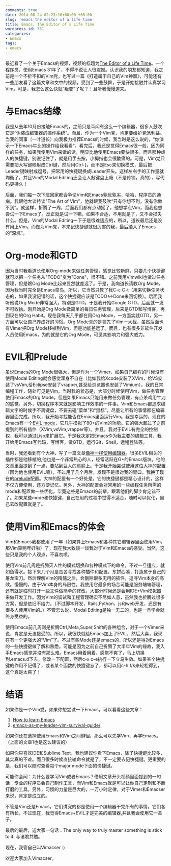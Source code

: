 ```yaml
---
comments: true
date: 2014-08-24 02:23:16+00:00 +08:00
slug: 'emacs the editor of a life time'
title: Emacs, The Editor of a Life Time
wordpress_id: 351
categories:
- Emacs
tags:
- emacs
---
```


 
<!-- toc -->

最近看了一个关于Emacs的视频，视频的标题为[The Editor of a Life Time](https://www.youtube.com/watch?v=VADudzQGvU8)。一个程序员，使用Emacs 31年了，不得不说让人很震撼。认识我的朋友都知道，我之前是一个不折不扣的Vim党，也写过一篇《打造属于自己的Vim神器》，可能还有一些朋友看了这篇文章和文中的视频，受到了一些鼓舞，于是开始接触并认真学习Vim。可是，我怎么这么快就“叛变”了呢？！且听我慢慢道来。
<!-- more -->



# 与Emacs结缘



我是从去年10月份接触Emacs的，之前只是耳闻有这么一个编辑器，很多人鼓吹它是“伪装成编辑器的操作系统”。而且，作为一个Vim党，肯定要维护党派利益。当我的同事（一叶道长）向我极力推荐Emacs的时候，我当时是这么说的，“你演示一下Emacs牛比的操作给我看看”。看完后，我还是觉得Emacs很一般，因为同样的任务，如果我使用Vim来做的话，明显比他使用Emacs要快很多。而且那种虐人的快捷键，别说记住了，就是用手去按，小拇指也会很酸痛的。可是，Vim党只需要把大写键映射成Ctrl键，然后用Ctrl-[，而不是Esc来切换模式，最后把Leader键映射成逗号，把常用的快捷键换成Leader开头。这样左右手的工作量就均衡了，并且Vim的Modal Editing还会让人敲键盘上瘾（不是传销，真的），写代码更持久！

后面，我们每一次下班回家都会争论Vim和Emacs孰优孰劣，哈哈，程序员的通病。我跟他大谈特谈"The Art of Vim"，他就跟我鼓吹“只有你想不到，没有你做不到”。就这样，折腾了一周，后面我们都有点动摇了，他想学点Vim，而我也想尝试一下Emacs了。反正就是试一下嘛，如果不合适，不用就是了，又不会损失什么。但是，Vim的Modal Editing一下子是很难适应的，所以，道长最后还是没有用上Vim。而做为Vim党，本来记快捷键就很厉害的我，最后踏入了Emacs的“深坑”。



# Org-mode和GTD



因为当时我看道长使用Org-mode来做任务管理，感觉比较新鲜，只要几个快捷键就可以把一个任务从"TODO"变为"Done"，很不错。之前我用Vimwiki也做过任务管理，但是跟Org Mode比起来显然就差远了。于是，我向道长请教Org Mode，因为我当时完全是Emacs菜鸟，所以，它当然只教了我C-c C-t（用来切换任务状态的，如果我没记错的话，这个快捷键应该是TODO<->Done来回切换）。后面我听他说Org Mode非常强大，特别是GTD。于是我开始Google GTD，后面就一发不可收拾。刚开始是Org Mode做简单的每日任务管理，后来是GTD和写博客，再到现在的Org Habit。现在我每天几乎都在用Org Mode，一方面实践GTD，另一方面可以让自己养成好的习惯。Org Mode真的是领先了Vim一大截，虽然后面也有Vimer把Org Mode移植到Vim，但是功能差远了。而且，也有很多非软件开发人员使用Emacs，为的就是它的Org Mode，可见其影响力和强大威力。



# EVIL和Prelude



虽说Emacs的Org Mode很强大，但是作为一个Vimer，如果自己编程的时候没有使用Modal Editing就会感觉浑身不自在（比如我给Xcode安装了XVim，给VS安装了vsVim,给Eclipse安装了vrapper,甚至给浏览器也安装了Vimium）。我的日常编程工作，随处可见是Vim。当时我的状态是，大部分时候使用Vim，做任务管理使用Emacs的Org Mode。但是如果Emacs只能用来做任务管理，有点杀鸡用牛刀的感觉。另外，切换程序本来就是影响工作效率的一件事。Vim和Emacs都追求编辑文字的时候手不离键盘，不要去碰“菜单”和“鼠标”，尽量让所有的事情都在编辑器里面完成。所以，我开始寻找能否在Emacs里面运行Vim。我是幸运的，现在的Emacs有一个[EVIL mode](http://www.emacswiki.org/emacs/Evil)，它几乎模拟了80+的Vim的功能。它的强大超过了之前提到的所有插件（XVim,vsVim,vrapper等）。并且，我对于EVIL有完全的控制权，我可以通过Lisp来扩展它。于是我决定把Emacs作为我主要的编辑工具，我开始用Emacs写代码，写博客，做GTD，运行Git，Shell，远程登陆等。

当时，我还看到有个大神，写了一篇文章[像神一样使用编辑器](http://blog.binchen.org/posts/yi-nian-chen-wei-emacs-gao-shou.html)。很多EVIL相关的插件都是他移植的,他也是一个非常热心的人，经常活跃在G+的Emacs版块。他的文章里面提到了一点，要站到巨人的肩膀上。于是我开始尝试使用这位大神的配置（因为他也使用EVIL嘛），不过用了几个月后，发现不是很对我的胃口，我换了现在的[prelude](https://github.com/bbatsov/prelude)配置。大神的配置有一个好处是，它的快捷键都是精心设计的，这样不仅方便使用，还方便记忆。另外，大神的配置会对常用的一些编程任务所需的mode和配置做一些优化，毕竟这些是Emacs的前辈，跟着他们的脚步肯定错不了。如果某些mode和快捷键，自己在用的过程中觉得不适合，随时可以优化，自己去改配置就是了。



# 使用Vim和Emacs的体会



Vim和Emacs我都使用了一年（如果算上Emacs和各种其它编辑器里面使用Vim，那Vim算两年好啦）了，现在我大致谈一谈我对于Vim和Emacs的感受。当然，这些只是我的个人观点，不喜勿喷。

使用Vim前几周是折腾灭人性的模式切换和各种模式下的命令，不过一旦适应，就如鱼得水。接下来几个月是苦苦寻找各种插件和配置，东拼西凑，打造属于自己的屠龙宝刀。然后理解Vim的精髓之后，会删除很多无用的插件，追寻Vim本身的高效。慢慢的，由于Vim本身的局限性，我使用它最多的场合可能是服务端端管理，还有就是临时打开一些文件做简单的修改。大部分时候还是会用IDE+Vim模拟器来做开发工作。因为Vim的调试和工程管理确实不尽如人意，虽然我也折腾过很多方案，但是依旧不给力。（不过脚本开发，Rails,Python，js和web开发，还是有很多人使用Vim的。）不管怎么说，Modal Editing是独一无二的，也是一旦学会就终身受益的。

使用Emacs前几周则是折腾Ctrl,Meta,Super,Shift的各种组合，对于一个Vimer来说，肯定是无法接受的。所以，我很快就给Emacs加上了EVIL，然后大喜，我现在有一个更强大的“Vim”了。不过有些Mode还是emacs的，所以还是得对Emacs的一些快捷键做了解和熟悉。可能是因为之前自己折腾了大半年Vim的缘故，我入手Emacs感觉并没有那么难。Emacs用着用着，感觉不爽了，马上切换到.emacs.d下去，修改一下配置，然后c-x c-e执行一下立马生效。如果某个快捷键的作用不记得了，或者某个函数的快捷键忘了，都可以用c-h f/k来轻松得到，这个真是太爽了！



# 结语



如果你是一个Vim党，如果你想尝试一下Emacs，可以看看这些文章：
1. [How to learn Emacs](http://sachachua.com/blog/2013/05/how-to-learn-emacs-a-hand-drawn-one-pager-for-beginners/)
2. [emacs-as-my-leader-vim-survival-guide/](http://bling.github.io/blog/2013/10/27/emacs-as-my-leader-vim-survival-guide/)

如果你还在选择使用Emacs和Vim之间徘徊，那么可以先学Vim，再学Emacs。（上面的文章1也是这么建议的）

如果你只喜欢IDE和Sublime Text，我也建议你看下Emacs，除了快捷键比较多，其实真的不难。而且很多时候直接输命令就是了，不一定要去记快捷键。更重要的是，我们可以随时查看每个major mode下面的快捷键。

可能你会问：为什么要学习Vim或者Emacs？借用文章开头视频里面提到的一句话：专业的程序员会自己制作工具，而Vim和Emacs就是可以让你自己定制和不断打磨的工具。另外，习惯的力量是巨大的，一万小时定律，对于Vimer和Emacser来说，肯定是成立的。

不管是Vim还是Emacs，它们讲究的都是使用一个编辑器干完所有的事情。它们各有所长，不过现在，我觉得Emacs+EVIL才是完美的编辑器,并且我会使用它一辈子。

最后的最后，送大家一句话：The only way to truly master something is stick to it. 与诸君共勉。

现在，我管自己叫Vimacser :)

欢迎大家加入Vimacser。
